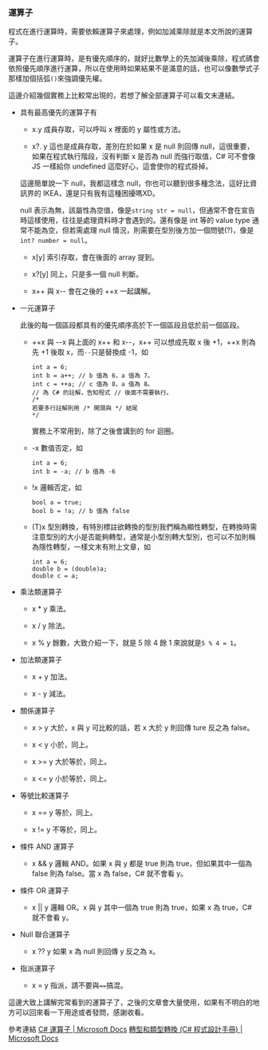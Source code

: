   ### 運算子

  程式在進行運算時，需要依賴運算子來處理，例如加減乘除就是本文所說的運算子。

  運算子在進行運算時，是有優先順序的，就好比數學上的先加減後乘除，程式碼會依照優先順序進行運算，所以在使用時如果結果不是滿意的話，也可以像數學式子那樣加個括弧```()```來強調優先權。

  這邊介紹幾個實務上比較常出現的，若想了解全部運算子可以看文末連結。

  * 具有最高優先的運算子有

    * x.y 成員存取，可以呼叫 x 裡面的 y 屬性或方法。

    * x?. y 這也是成員存取，差別在於如果 x 是 null 則回傳 null，這很重要，如果在程式執行階段，沒有判斷 x 是否為 null 而強行取值，C# 可不會像 JS 一樣給你 undefined 這麼好心，這會使你的程式掛掉。

    這邊簡單說一下 null，我都這樣念 null，你也可以聽到很多種念法，這好比資訊界的 IKEA，還是只有我有這種困擾嗎XD。

    null 表示為無，該屬性為空值，像是```string str = null```，但通常不會在宣告時這樣使用，往往是處理資料時才會遇到的。還有像是 int 等的 value type 通常不能為空，但若需處理 null 情況，則需要在型別後方加一個問號(?)，像是```int? number = null```。

    * x[y] 索引存取，會在後面的 array 提到。

    * x?[y] 同上，只是多一個 null 判斷。

    * x++ 與 x-- 會在之後的 ++x 一起講解。

  * 一元運算子

    此後的每一個區段都具有的優先順序高於下一個區段且低於前一個區段。

    * ++x 與 --x 與上面的 x++ 和 x--，x++ 可以想成先取 x 後 +1，++x 則為先 +1 後取 x，而```--```只是替換成 -1，如
      ```
      int a = 6;
      int b = a++; // b 值為 6，a 值為 7。
      int c = ++a; // c 值為 8，a 值為 8。
      // 為 C# 的註解，告知程式 // 後面不需要執行。
      /*
      若要多行註解則用 /* 開頭與 */ 結尾
      */
      ```
      實務上不常用到，除了之後會講到的 for 迴圈。
    
    * -x 數值否定，如
      ```
      int a = 6;
      int b = -a; // b 值為 -6  
      ```

    * !x 邏輯否定，如
      ```
      bool a = true;
      bool b = !a; // b 值為 false
      ```

    * (T)x 型別轉換，有特別標註欲轉換的型別我們稱為顯性轉型，在轉換時需注意型別的大小是否能夠轉型，通常是小型別轉大型別，也可以不加則稱為隱性轉型，一樣文末有附上文章，如
      ```
      int a = 6;
      double b = (double)a;
      double c = a;
      ```

  * 乘法類運算子

    * x * y 乘法。

    * x / y 除法。

    * x % y 餘數，大致介紹一下，就是 5 除 4 餘 1 來說就是```5 % 4 = 1```。

  * 加法類運算子

    * x + y 加法。

    * x - y 減法。

  * 關係運算子

    * x > y 大於，x 與 y 可比較的話，若 x 大於 y 則回傳 ture 反之為 false。

    * x < y 小於，同上。

    * x >= y 大於等於，同上。

    * x <= y 小於等於，同上。

  * 等號比較運算子

    * x == y 等於，同上。

    * x != y 不等於，同上。

  * 條件 AND 運算子

    * x && y 邏輯 AND。如果 x 與 y 都是 true 則為 true，但如果其中一個為 false 則為 false。當 x 為 false，C# 就不會看 y。

  * 條件 OR 運算子

    * x || y 邏輯 OR。x 與 y 其中一個為 true 則為 true，如果 x 為 true，C# 就不會看 y。

  * Null 聯合運算子

    * x ?? y 如果 x 為 null 則回傳 y 反之為 x。

  * 指派運算子

    * x = y 指派，請不要與```==```搞混。

這邊大致上講解完常看到的運算子了，之後的文章會大量使用，如果有不明白的地方可以回來看一下用途或者發問，感謝收看。

參考連結
[C# 運算子 | Microsoft Docs]
[轉型和類型轉換 (C# 程式設計手冊) | Microsoft Docs]

[C# 運算子 | Microsoft Docs]: https://docs.microsoft.com/zh-tw/dotnet/csharp/language-reference/operators/
[轉型和類型轉換 (C# 程式設計手冊) | Microsoft Docs]: https://docs.microsoft.com/zh-tw/dotnet/csharp/programming-guide/types/casting-and-type-conversions